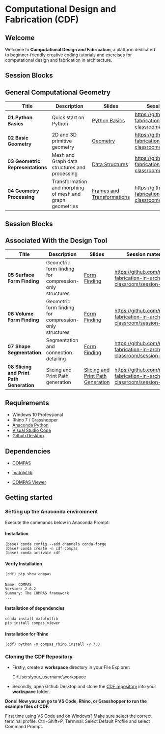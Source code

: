 # Computational Design and Fabrication (CDF)

## Welcome

Welcome to **Computational Design and Fabrication**, a platform dedicated to beginner-friendly creative coding tutorials and exercises for computational design and fabrication in architecture.


## Session Blocks 
## General Computational Geometry

Title | Description | Slides | Session material | Assignment 
----- | ----------- | ------ | ---------------- | ----------
**01 Python Basics** | Quick start on Python | [Python Basics](https://docs.google.com/presentation/d/1fIpX7-DEaRLJhKe3QST4xTEx9U57yM9mbpVtvykUyD8/edit?usp=sharing) | https://github.com/robotic-fabrication-in-arch-classroom/session-01 | https://github.com/robotic-fabrication-in-arch-classroom/assignment-01
**02 Basic Geometry** | 2D and 3D primitive geometry  | [Geometry](https://docs.google.com/presentation/d/16DmLj11qJGcRS9t2plSShqpEKF18fyEFxWbCWRyrwEE/edit?usp=sharing) | https://github.com/robotic-fabrication-in-arch-classroom/session-02 | https://github.com/robotic-fabrication-in-arch-classroom/assignment-02
**03 Geometric Representations** | Mesh and Graph data structures and processing  | [Data Structures](https://docs.google.com/presentation/d/1lRxruAAzjBgQr4ochBbuwnfC7lbJ6FwgH7dUbuNIuC0/edit?usp=sharing) | https://github.com/robotic-fabrication-in-arch-classroom/session-04 | https://github.com/robotic-fabrication-in-arch-classroom/assignment-03
**04 Geometry Processing** | Transformation and morphing of mesh and graph geometries  | [Frames and Transformations](https://docs.google.com/presentation/d/1kMZ3cG7GBg3h3EDVvI_GPqTRwIeRn_IKUbUgkiBQ6sg/edit?usp=sharing) | https://github.com/robotic-fabrication-in-arch-classroom/session-03 | https://github.com/robotic-fabrication-in-arch-classroom/assignment-04

## Session Blocks 
## Associated With the Design Tool

Title | Description | Slides | Session material | Assignment 
----- | ----------- | ------ | ---------------- | ----------
**05 Surface Form Finding** | Geometric form finding for compression-only structures | [Form Finding](LINK) | https://github.com/robotic-fabrication-in-arch-classroom/session-05
**06 Volume Form Finding** | Geometric form finding for compression-only structures | [Form Finding](LINK) | https://github.com/robotic-fabrication-in-arch-classroom/session-05
**07 Shape Segmentation** | Segmentation and connection detailing | [Form Finding](LINK) | https://github.com/robotic-fabrication-in-arch-classroom/session-05
**08 Slicing and Print Path Generation** | Slicing and Print Path generation | [Slicing and Print Path Generation](LINK) | https://github.com/robotic-fabrication-in-arch-classroom/session-06


## Requirements

* Windows 10 Professional
* Rhino 7 / Grasshopper
* [Anaconda Python](https://www.anaconda.com/distribution/?gclid=CjwKCAjwo9rtBRAdEiwA_WXcFoyH8v3m-gVC55J6YzR0HpgB8R-PwM-FClIIR1bIPYZXsBtbPRfJ8xoC6HsQAvD_BwE)
* [Visual Studio Code](https://code.visualstudio.com/)
* [Github Desktop](https://desktop.github.com/)

## Dependencies

* [COMPAS](https://compas-dev.github.io/)

* [matplotlib](https://matplotlib.org/)
* [COMPAS Viewer](https://compas.dev/compas_viewer/latest/index.html)


## Getting started

### Setting up the Anaconda environment

Execute the commands below in Anaconda Prompt:
	
#### Installation

    (base) conda config --add channels conda-forge
    (base) conda create -n cdf compas
    (base) conda activate cdf
    
#### Verify Installation

    (cdf) pip show compas

####
    Name: COMPAS
    Version: 2.0.2
    Summary: The COMPAS framework
    ...

#### Installation of dependencies
    conda install matplotlib
    pip install compas_viewer
    
#### Installation for Rhino

    (cdf) python -m compas_rhino.install -v 7.0


### Cloning the CDF Repository

* Firstly, create a **workspace** directory in your File Explorer:

    C:\Users\your_username\workspace

* Secondly, open Github Desktop and clone the [CDF repository](https://github.com/computational_design_and_fabrication/computational_design_and_fabrication) into your **workspace** folder.

**Done! Now you can go to VS Code, Rhino, or Grasshopper to run the example files of CDF.**

First time using VS Code and on Windows? Make sure select the correct terminal profile: Ctrl+Shift+P, Terminal: Select Default Profile and select Command Prompt.
